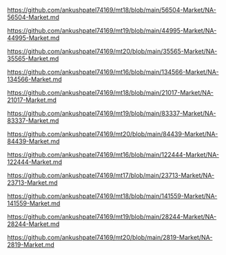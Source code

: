 <p><a href="https://github.com/ankushpatel74169/mt18/blob/main/56504-Market/NA-56504-Market.md">https://github.com/ankushpatel74169/mt18/blob/main/56504-Market/NA-56504-Market.md</a></p><p><a href="https://github.com/ankushpatel74169/mt19/blob/main/44995-Market/NA-44995-Market.md">https://github.com/ankushpatel74169/mt19/blob/main/44995-Market/NA-44995-Market.md</a></p><p><a href="https://github.com/ankushpatel74169/mt20/blob/main/35565-Market/NA-35565-Market.md">https://github.com/ankushpatel74169/mt20/blob/main/35565-Market/NA-35565-Market.md</a></p><p><a href="https://github.com/ankushpatel74169/mt16/blob/main/134566-Market/NA-134566-Market.md">https://github.com/ankushpatel74169/mt16/blob/main/134566-Market/NA-134566-Market.md</a></p><p><a href="https://github.com/ankushpatel74169/mt18/blob/main/21017-Market/NA-21017-Market.md">https://github.com/ankushpatel74169/mt18/blob/main/21017-Market/NA-21017-Market.md</a></p><p><a href="https://github.com/ankushpatel74169/mt19/blob/main/83337-Market/NA-83337-Market.md">https://github.com/ankushpatel74169/mt19/blob/main/83337-Market/NA-83337-Market.md</a></p><p><a href="https://github.com/ankushpatel74169/mt20/blob/main/84439-Market/NA-84439-Market.md">https://github.com/ankushpatel74169/mt20/blob/main/84439-Market/NA-84439-Market.md</a></p><p><a href="https://github.com/ankushpatel74169/mt16/blob/main/122444-Market/NA-122444-Market.md">https://github.com/ankushpatel74169/mt16/blob/main/122444-Market/NA-122444-Market.md</a></p><p><a href="https://github.com/ankushpatel74169/mt17/blob/main/23713-Market/NA-23713-Market.md">https://github.com/ankushpatel74169/mt17/blob/main/23713-Market/NA-23713-Market.md</a></p><p><a href="https://github.com/ankushpatel74169/mt18/blob/main/141559-Market/NA-141559-Market.md">https://github.com/ankushpatel74169/mt18/blob/main/141559-Market/NA-141559-Market.md</a></p><p><a href="https://github.com/ankushpatel74169/mt19/blob/main/28244-Market/NA-28244-Market.md">https://github.com/ankushpatel74169/mt19/blob/main/28244-Market/NA-28244-Market.md</a></p><p><a href="https://github.com/ankushpatel74169/mt20/blob/main/2819-Market/NA-2819-Market.md">https://github.com/ankushpatel74169/mt20/blob/main/2819-Market/NA-2819-Market.md</a></p>
